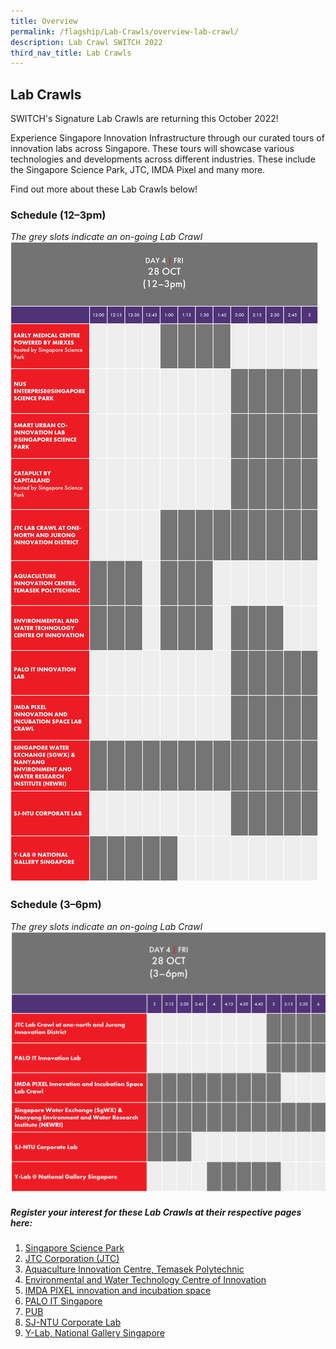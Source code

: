 ```yaml
---
title: Overview
permalink: /flagship/Lab-Crawls/overview-lab-crawl/
description: Lab Crawl SWITCH 2022
third_nav_title: Lab Crawls
---
```

## Lab Crawls
SWITCH's Signature Lab Crawls are returning this October 2022! 

Experience Singapore Innovation Infrastructure through our curated tours of innovation labs across Singapore. These tours will showcase various technologies and developments across different industries. These include the Singapore Science Park, JTC, IMDA Pixel and many more.

Find out more about these Lab Crawls below!

### Schedule (12–3pm)
*The grey slots indicate an on-going Lab Crawl*
![Overview Lab Crawl SWITCH 2022](/images/SWITCH%202022%20At%20a%20Glance%20v22.png)

### Schedule (3–6pm)
*The grey slots indicate an on-going Lab Crawl*
![Overview Lab Crawl SWITCH 2022](/images/SWITCH%202022%20At%20a%20Glance%20(2)%20v22.png)

##### Register your interest for these Lab Crawls at their respective pages here: 

1. [Singapore Science Park](https://switchsg.org/singapore-science-park/)
2. [JTC Corporation (JTC)](https://www.switchsg.org/jtc-2022/)
3. [Aquaculture Innovation Centre, Temasek Polytechnic](https://switchsg.org/aquaculture-innovation-centre/)
4. [Environmental and Water Technology Centre of Innovation](https://switchsg.org/environmental-water-technology-centre-of-innovation/)
5. [IMDA PIXEL innovation and incubation space](https://switchsg.org/imda-pixel/)
6. [PALO IT Singapore](https://switchsg.org/palo-it/)
7.  [PUB](https://switchsg.org/pub/)
8.  [SJ-NTU Corporate Lab]()
9.  [Y-Lab, National Gallery Singapore](https://switchsg.org/y-lab-national-gallery-singapore/)
